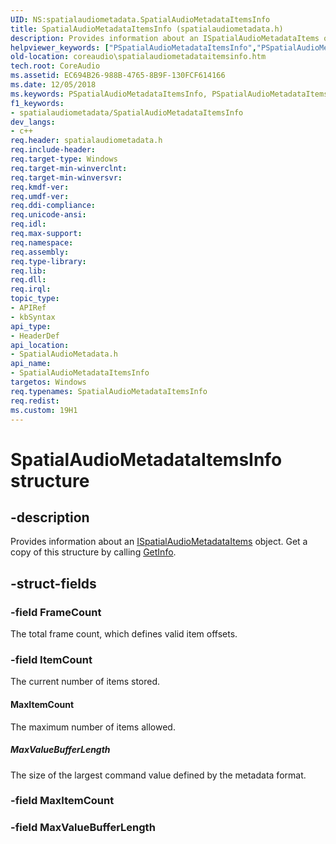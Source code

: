 ```yaml
---
UID: NS:spatialaudiometadata.SpatialAudioMetadataItemsInfo
title: SpatialAudioMetadataItemsInfo (spatialaudiometadata.h)
description: Provides information about an ISpatialAudioMetadataItems object. Get a copy of this structure by calling GetInfo.
helpviewer_keywords: ["PSpatialAudioMetadataItemsInfo","PSpatialAudioMetadataItemsInfo structure pointer [Core Audio]","SpatialAudioMetadataItemsInfo","SpatialAudioMetadataItemsInfo structure [Core Audio]","coreaudio.spatialaudiometadataitemsinfo","spatialaudiometadata/PSpatialAudioMetadataItemsInfo","spatialaudiometadata/SpatialAudioMetadataItemsInfo"]
old-location: coreaudio\spatialaudiometadataitemsinfo.htm
tech.root: CoreAudio
ms.assetid: EC694B26-988B-4765-8B9F-130FCF614166
ms.date: 12/05/2018
ms.keywords: PSpatialAudioMetadataItemsInfo, PSpatialAudioMetadataItemsInfo structure pointer [Core Audio], SpatialAudioMetadataItemsInfo, SpatialAudioMetadataItemsInfo structure [Core Audio], coreaudio.spatialaudiometadataitemsinfo, spatialaudiometadata/PSpatialAudioMetadataItemsInfo, spatialaudiometadata/SpatialAudioMetadataItemsInfo
f1_keywords:
- spatialaudiometadata/SpatialAudioMetadataItemsInfo
dev_langs:
- c++
req.header: spatialaudiometadata.h
req.include-header: 
req.target-type: Windows
req.target-min-winverclnt: 
req.target-min-winversvr: 
req.kmdf-ver: 
req.umdf-ver: 
req.ddi-compliance: 
req.unicode-ansi: 
req.idl: 
req.max-support: 
req.namespace: 
req.assembly: 
req.type-library: 
req.lib: 
req.dll: 
req.irql: 
topic_type:
- APIRef
- kbSyntax
api_type:
- HeaderDef
api_location:
- SpatialAudioMetadata.h
api_name:
- SpatialAudioMetadataItemsInfo
targetos: Windows
req.typenames: SpatialAudioMetadataItemsInfo
req.redist: 
ms.custom: 19H1
---
```


# SpatialAudioMetadataItemsInfo structure


## -description


Provides information about an <a href="https://docs.microsoft.com/windows/desktop/api/spatialaudiometadata/nn-spatialaudiometadata-ispatialaudiometadataitems">ISpatialAudioMetadataItems</a> object. Get a copy of this structure by calling <a href="https://docs.microsoft.com/windows/desktop/api/spatialaudiometadata/nf-spatialaudiometadata-ispatialaudiometadataitems-getinfo">GetInfo</a>.


## -struct-fields




### -field FrameCount

The total frame count, which defines valid item offsets.


### -field ItemCount

The current number of items stored.



#### MaxItemCount

The maximum number of items allowed.



##### MaxValueBufferLength

The size of the largest command value defined by the metadata format.


### -field MaxItemCount

 


### -field MaxValueBufferLength

 



